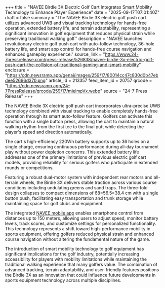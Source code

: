 +++
title = "NAVEE Birdie 3X Electric Golf Cart Integrates Smart Mobility Technology to Enhance Player Experience"
date = "2025-09-17T07:01:40Z"
draft = false
summary = "The NAVEE Birdie 3X electric golf push cart utilizes advanced UWB and visual tracking technology for hands-free operation, extended battery life, and terrain adaptability, representing a significant innovation in golf equipment that reduces physical strain while preserving traditional walking golf."
description = "NAVEE launches revolutionary electric golf push cart with auto-follow technology, 36-hole battery life, and smart app control for hands-free course navigation and enhanced gameplay experience."
source_link = "https://www.24-7pressrelease.com/press-release/526838/navee-birdie-3x-electric-golf-push-cart-the-collision-of-traditional-gaming-and-smart-mobility"
enclosure = "https://cdn.newsramp.app/genai/images/259/17/80014cc47c830d0b47ebdee52696d370.png"
article_id = 213357
feed_item_id = 20757
qrcode = "https://cdn.newsramp.app/24-7PressRelease/qrcode/259/17/mielmpVx.webp"
source = "24-7 Press Release"
+++

<p>The NAVEE Birdie 3X electric golf push cart incorporates ultra-precise UWB technology combined with visual tracking to enable completely hands-free operation through its smart auto-follow feature. Golfers can activate this function with a single button press, allowing the cart to maintain a natural walking rhythm from the first tee to the final putt while detecting the player's speed and direction automatically.</p><p>The cart's high-efficiency 220Wh battery supports up to 36 holes on a single charge, ensuring continuous performance during all-day tournament play without power depletion concerns. This extended battery life addresses one of the primary limitations of previous electric golf cart models, providing reliability for serious golfers who participate in extended rounds or competitions.</p><p>Featuring a robust dual-motor system with independent rear motors and all-terrain wheels, the Birdie 3X delivers stable traction across various course conditions including undulating greens and sand traps. The three-fold design collapses to compact dimensions of 68×56.5×38.4 cm with a single button push, facilitating easy transportation and trunk storage while maintaining space for golf clubs and equipment.</p><p>The integrated <a href="https://www.navee.com" rel="nofollow" target="_blank">NAVEE mobile app</a> enables smartphone control from distances up to 150 meters, allowing users to adjust speed, monitor battery levels, track scores, and customize settings for personalized functionality. This technology represents a shift toward high-performance mobility in sports equipment, offering golfers reduced physical strain and enhanced course navigation without altering the fundamental nature of the game.</p><p>The introduction of smart mobility technology to golf equipment has significant implications for the golf industry, potentially increasing accessibility for players with mobility limitations while maintaining the traditional walking experience that many golfers value. The combination of advanced tracking, terrain adaptability, and user-friendly features positions the Birdie 3X as an innovation that could influence future developments in sports equipment technology across multiple disciplines.</p>